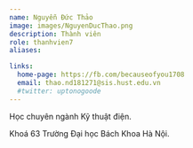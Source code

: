 ```yaml
---
name: Nguyễn Đức Thảo
image: images/NguyenDucThao.png
description: Thành viên
role: thanhvien7
aliases:

links:
  home-page: https://fb.com/becauseofyou1708
  email: thao.nd181271@sis.hust.edu.vn
  #twitter: uptonogoode
---
```


Học chuyên ngành Kỹ thuật điện.

Khoá 63 Trường Đại học Bách Khoa Hà Nội.
